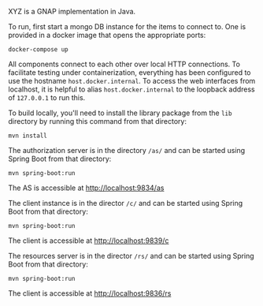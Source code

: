 XYZ is a GNAP implementation in Java.

To run, first start a mongo DB instance for the items to connect to. One is provided in a docker image that opens the appropriate ports:

`docker-compose up`

All components connect to each other over local HTTP connections. To facilitate testing under containerization, everything has been configured to use the hostname `host.docker.internal`. To access the web interfaces from localhost, it is helpful to alias `host.docker.internal` to the loopback address of `127.0.0.1` to run this.


To build locally, you'll need to install the library package from the `lib` directory by running this command from that directory:

`mvn install`


The authorization server is in the directory `/as/` and can be started using Spring Boot from that directory:

`mvn spring-boot:run`

The AS is accessible at <http://localhost:9834/as>


The client instance is in the director `/c/` and can be started using Spring Boot from that directory:

`mvn spring-boot:run`

The client is accessible at <http://localhost:9839/c>


The resources server is in the director `/rs/` and can be started using Spring Boot from that directory:

`mvn spring-boot:run`

The client is accessible at <http://localhost:9836/rs>


